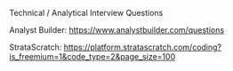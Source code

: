 Technical / Analytical Interview Questions

Analyst Builder:
https://www.analystbuilder.com/questions

StrataScratch:
https://platform.stratascratch.com/coding?is_freemium=1&code_type=2&page_size=100
